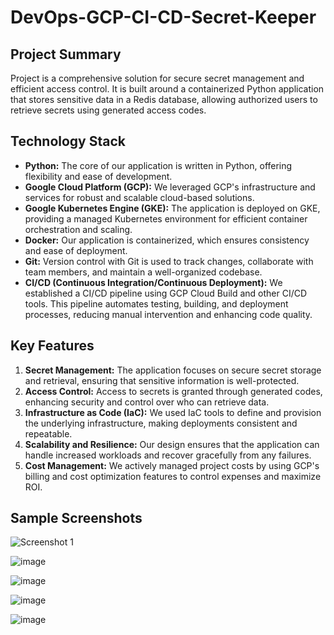 # DevOps-GCP-CI-CD-Secret-Keeper

## Project Summary

Project is a comprehensive solution for secure secret management and efficient access control. It is built around a containerized Python application that stores sensitive data in a Redis database, allowing authorized users to retrieve secrets using generated access codes.

## Technology Stack

- **Python:** The core of our application is written in Python, offering flexibility and ease of development.
- **Google Cloud Platform (GCP):** We leveraged GCP's infrastructure and services for robust and scalable cloud-based solutions.
- **Google Kubernetes Engine (GKE):** The application is deployed on GKE, providing a managed Kubernetes environment for efficient container orchestration and scaling.
- **Docker:** Our application is containerized, which ensures consistency and ease of deployment.
- **Git:** Version control with Git is used to track changes, collaborate with team members, and maintain a well-organized codebase.
- **CI/CD (Continuous Integration/Continuous Deployment):** We established a CI/CD pipeline using GCP Cloud Build and other CI/CD tools. This pipeline automates testing, building, and deployment processes, reducing manual intervention and enhancing code quality.

## Key Features

1. **Secret Management:** The application focuses on secure secret storage and retrieval, ensuring that sensitive information is well-protected.
2. **Access Control:** Access to secrets is granted through generated codes, enhancing security and control over who can retrieve data.
3. **Infrastructure as Code (IaC):** We used IaC tools to define and provision the underlying infrastructure, making deployments consistent and repeatable.
4. **Scalability and Resilience:** Our design ensures that the application can handle increased workloads and recover gracefully from any failures.
5. **Cost Management:** We actively managed project costs by using GCP's billing and cost optimization features to control expenses and maximize ROI.

## Sample Screenshots

![Screenshot 1](https://github.com/aswinks123/DevOps-GCP-CI-CD-Secret-Keeper/assets/108337342/65269661-7863-45a7-a6c9-793aeed78902)

![image](https://github.com/aswinks123/DevOps-GCP-CI-CD-Secret-Keeper/assets/108337342/b477c00d-1c51-482e-bc40-be3650c85d43)

![image](https://github.com/aswinks123/DevOps-GCP-CI-CD-Secret-Keeper/assets/108337342/14cbb0fc-e67a-4d67-8c39-93c2102f5748)

![image](https://github.com/aswinks123/DevOps-GCP-CI-CD-Secret-Keeper/assets/108337342/ad51ca40-56d4-44cb-a32e-91912a500ee6)

![image](https://github.com/aswinks123/DevOps-GCP-CI-CD-Secret-Keeper/assets/108337342/2cb2db49-0ae2-478d-8f80-36ba063c40fd)


